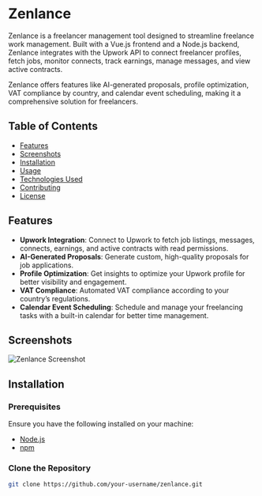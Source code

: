 # Zenlance

Zenlance is a freelancer management tool designed to streamline freelance work management. Built with a Vue.js frontend and a Node.js backend, Zenlance integrates with the Upwork API to connect freelancer profiles, fetch jobs, monitor connects, track earnings, manage messages, and view active contracts. 

Zenlance offers features like AI-generated proposals, profile optimization, VAT compliance by country, and calendar event scheduling, making it a comprehensive solution for freelancers.

## Table of Contents

- [Features](#features)
- [Screenshots](#screenshots)
- [Installation](#installation)
- [Usage](#usage)
- [Technologies Used](#technologies-used)
- [Contributing](#contributing)
- [License](#license)

## Features

- **Upwork Integration**: Connect to Upwork to fetch job listings, messages, connects, earnings, and active contracts with read permissions.
- **AI-Generated Proposals**: Generate custom, high-quality proposals for job applications.
- **Profile Optimization**: Get insights to optimize your Upwork profile for better visibility and engagement.
- **VAT Compliance**: Automated VAT compliance according to your country’s regulations.
- **Calendar Event Scheduling**: Schedule and manage your freelancing tasks with a built-in calendar for better time management.

## Screenshots

![Zenlance Screenshot](link-to-screenshot.png)

## Installation

### Prerequisites

Ensure you have the following installed on your machine:

- [Node.js](https://nodejs.org/)
- [npm](https://www.npmjs.com/)

### Clone the Repository

```bash
git clone https://github.com/your-username/zenlance.git
